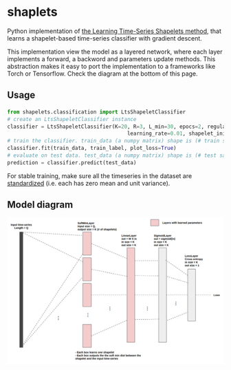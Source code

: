 # shaplets
Python implementation of [the Learning Time-Series Shapelets method](http://www.ismll.uni-hildesheim.de/pub/pdfs/grabocka2014e-kdd.pdf), that learns a shapelet-based time-series classifier with gradient descent. 

This implementation view the model as a layered network, where each layer implements a forward, a backword and parameters update methods. This abstraction makes it easy to port the implementation to a frameworks like Torch or Tensorflow. Check the diagram at the bottom of this page.

## Usage

```python
from shapelets.classification import LtsShapeletClassifier
# create an LtsShapeletClassifier instance
classifier = LtsShapeletClassifier(K=20, R=3, L_min=30, epocs=2, regularization_parameter=0.01,
                                       learning_rate=0.01, shapelet_initialization='segments_centroids')
# train the classifier. train_data (a numpy matrix) shape is (# train samples X time-series length), train_label (a numpy matrix) is (# train samples X 1). 
classifier.fit(train_data, train_label, plot_loss=True)
# evaluate on test data. test_data (a numpy matrix) shape is (# test samples X time-series length)
prediction = classifier.predict(test_data)
```
For stable training, make sure all the timeseries in the dataset are [standardized](https://en.wikipedia.org/wiki/Feature_scaling#Standardization) (i.e. each has zero mean and unit variance). 

## Model diagram
![Network diagram](lts.png)
